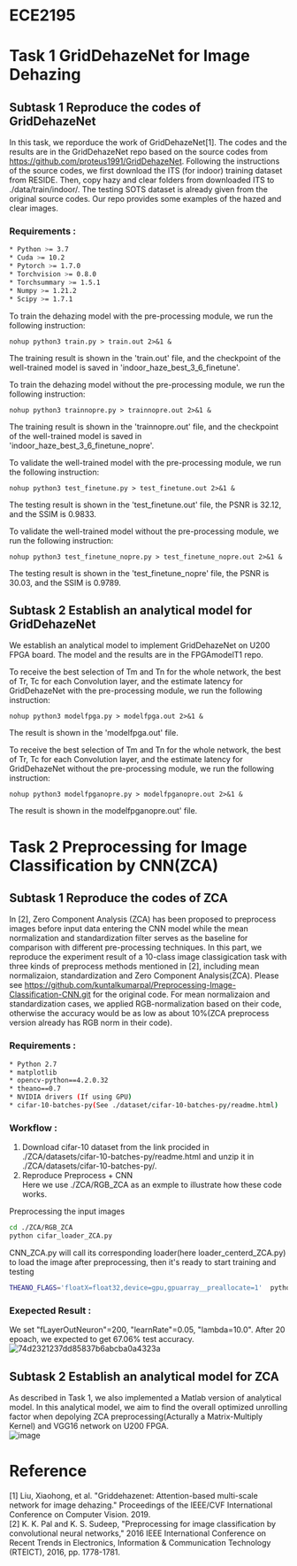 # ECE2195

# Task 1 GridDehazeNet for Image Dehazing

## Subtask 1 Reproduce the codes of GridDehazeNet

  In this task, we reporduce the work of GridDehazeNet[1]. The codes and the results are in the GridDehazeNet repo based on the source codes from https://github.com/proteus1991/GridDehazeNet. Following the instructions of the source codes, we first download the ITS (for indoor) training dataset from RESIDE. Then, copy hazy and clear folders from downloaded ITS to ./data/train/indoor/. The testing SOTS dataset is already given from the original source codes. Our repo provides some examples of the hazed and clear images.
  
  ### Requirements :
```sh
* Python >= 3.7
* Cuda >= 10.2
* Pytorch >= 1.7.0
* Torchvision >= 0.8.0
* Torchsummary >= 1.5.1
* Numpy >= 1.21.2
* Scipy >= 1.7.1
```

  
 To train the dehazing model with the pre-processing module, we run the following instruction:
 
    nohup python3 train.py > train.out 2>&1 &
  
 The training result is shown in the 'train.out' file, and the checkpoint of the well-trained model is saved in 'indoor_haze_best_3_6_finetune'.
 
 To train the dehazing model without the pre-processing module, we run the following instruction:
 
    nohup python3 trainnopre.py > trainnopre.out 2>&1 &
  
 The training result is shown in the 'trainnopre.out' file, and the checkpoint of the well-trained model is saved in 'indoor_haze_best_3_6_finetune_nopre'.
 
 To validate the well-trained model with the pre-processing module, we run the following instruction:
 
    nohup python3 test_finetune.py > test_finetune.out 2>&1 &
  
 The testing result is shown in the 'test_finetune.out' file, the PSNR is 32.12, and the SSIM is 0.9833.
 
 To validate the well-trained model without the pre-processing module, we run the following instruction:
 
    nohup python3 test_finetune_nopre.py > test_finetune_nopre.out 2>&1 &
  
 The testing result is shown in the 'test_finetune_nopre' file, the PSNR is 30.03, and the SSIM is 0.9789.
 
 ## Subtask 2 Establish an analytical model for GridDehazeNet
 
   We establish an analytical model to implement GridDehazeNet on U200 FPGA board. The model and the results are in the FPGAmodelT1 repo.
   
   To receive the best selection of Tm and Tn for the whole network, the best of Tr, Tc for each Convolution layer, and the estimate latency for GridDehazeNet with the pre-processing module, we run the following instruction:
   
    nohup python3 modelfpga.py > modelfpga.out 2>&1 &
   
The result is shown in the 'modelfpga.out' file.

To receive the best selection of Tm and Tn for the whole network, the best of Tr, Tc for each Convolution layer, and the estimate latency for GridDehazeNet without the pre-processing module, we run the following instruction:

    nohup python3 modelfpganopre.py > modelfpganopre.out 2>&1 &
   
The result is shown in the modelfpganopre.out' file.
  
# Task 2 Preprocessing for Image Classification by CNN(ZCA)

## Subtask 1 Reproduce the codes of ZCA

 In [2], Zero Component Analysis (ZCA) has been proposed to preprocess images before input data entering the CNN model while the mean normalization and standardization filter serves as the baseline for comparison with different pre-processing techniques. In this part, we reproduce the experiment result of a 10-class image classigication task with three kinds of preprocess methods mentioned in [2], including mean normalizaion, standardization  and Zero Component Analysis(ZCA). Please see https://github.com/kuntalkumarpal/Preprocessing-Image-Classification-CNN.git for the original code. For mean normalizaion and standardization cases, we applied RGB-normalization based on their code, otherwise the accuracy would be as low as about 10%(ZCA preprocess version already has RGB norm in their code).

### Requirements :
```sh
* Python 2.7
* matplotlib
* opencv-python==4.2.0.32
* theano==0.7
* NVIDIA drivers (If using GPU) 
* cifar-10-batches-py(See ./dataset/cifar-10-batches-py/readme.html)
```

### Workflow :
1. Download cifar-10 dataset from the link procided in ./ZCA/datasets/cifar-10-batches-py/readme.html and unzip it in ./ZCA/datasets/cifar-10-batches-py/.<br>
2. Reproduce Preprocess + CNN <br>
Here we use ./ZCA/RGB_ZCA as an exmple to illustrate how these code works.<br>

Preprocessing the input images<br>
```sh
cd ./ZCA/RGB_ZCA
python cifar_loader_ZCA.py
```

CNN_ZCA.py will call its corresponding loader(here loader_centerd_ZCA.py) to load the image after preprocessing, then it's ready to start training and testing<br>
```sh
THEANO_FLAGS='floatX=float32,device=gpu,gpuarray__preallocate=1'  python CNN_ZCA.py
```
### Exepected Result :
We set "fLayerOutNeuron"=200, "learnRate"=0.05, "lambda=10.0". After 20 epoach, we expected to get 67.06% test accuracy.<br>
![74d2321237dd85837b6abcba0a4323a](https://user-images.githubusercontent.com/77606152/165691093-6f585164-6f2f-42fa-b3aa-907e8468f61e.png)<br>

 ## Subtask 2 Establish an analytical model for ZCA
 
 As described in Task 1, we also implemented a Matlab version of analytical model. In this analytical model, we aim to find the overall optimized unrolling factor when depolying ZCA preprocessing(Acturally a Matrix-Multiply Kernel) and VGG16 network on U200 FPGA.<br>
![image](https://user-images.githubusercontent.com/77606152/165806466-c8f40706-856b-4f3e-ac2f-6480e4edf8b7.png)<br>
  
  
  
  
  
# Reference
[1] Liu, Xiaohong, et al. "Griddehazenet: Attention-based multi-scale network for image dehazing." Proceedings of the IEEE/CVF International Conference on Computer Vision. 2019.<br>
[2] K. K. Pal and K. S. Sudeep, "Preprocessing for image classification by convolutional neural networks," 2016 IEEE International Conference on Recent Trends in Electronics, Information & Communication Technology (RTEICT), 2016, pp. 1778-1781.<br>

